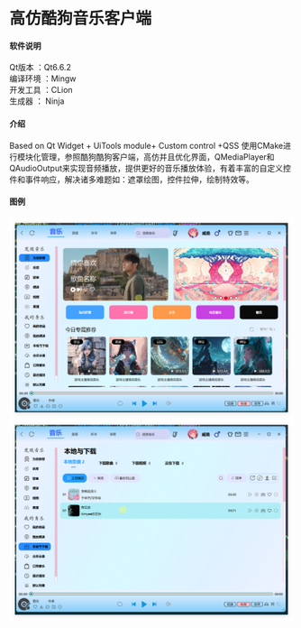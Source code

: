 # 高仿酷狗音乐客户端

#### 软件说明
Qt版本 ：Qt6.6.2         
编译环境 ：Mingw        
开发工具 ：CLion        
生成器 ： Ninja        

#### 介绍
Based on Qt Widget + UiTools module+ Custom control +QSS
使用CMake进行模块化管理，参照酷狗酷狗客户端，高仿并且优化界面，QMediaPlayer和QAudioOutput来实现音频播放，提供更好的音乐播放体验，有着丰富的自定义控件和事件响应，解决诸多难题如：遮罩绘图，控件拉伸，绘制特效等。

#### 图例
![输入图片说明](image-show/image1.png)
![输入图片说明](image-show/image2.png)
